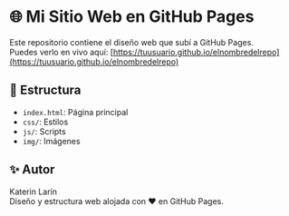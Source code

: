 # 🌐 Mi Sitio Web en GitHub Pages

Este repositorio contiene el diseño web que subí a GitHub Pages.  
Puedes verlo en vivo aquí: [https://tuusuario.github.io/elnombredelrepo](https://tuusuario.github.io/elnombredelrepo)

## 📁 Estructura
- `index.html`: Página principal
- `css/`: Estilos
- `js/`: Scripts
- `img/`: Imágenes

## ✨ Autor
Katerin Larín  
Diseño y estructura web alojada con ❤️ en GitHub Pages.
